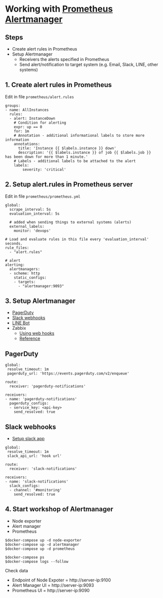 # Working with [Prometheus Alertmanager](https://grafana.com/blog/2020/02/25/step-by-step-guide-to-setting-up-prometheus-alertmanager-with-slack-pagerduty-and-gmail/)

## Steps
* Create alert rules in Prometheus
* Setup Alertmanager
  * Receivers the alerts specified in Prometheus
  * Send alert/notification to target system (e.g. Email, Slack, LINE, other systems)

## 1. Create alert rules in Prometheus
Edit in file `prometheus/alert.rules`

```
groups:
- name: AllInstances
  rules:
  - alert: InstanceDown
    # Condition for alerting
    expr: up == 0
    for: 1m
    # Annotation - additional informational labels to store more information
    annotations:
      title: 'Instance {{ $labels.instance }} down'
      description: '{{ $labels.instance }} of job {{ $labels.job }} has been down for more than 1 minute.'
    # Labels - additional labels to be attached to the alert
    labels:
        severity: 'critical'
```

## 2. Setup alert.rules in Prometheus server
Edit in file `prometheus/prometheus.yml`
```
global:
  scrape_interval: 5s
  evaluation_interval: 5s

  # added when sending things to external systems (alerts)
  external_labels:
    monitor: 'devops'

# Load and evaluate rules in this file every 'evaluation_interval' seconds.
rule_files:
  - "alert.rules"

# alert
alerting:
  alertmanagers:
  - scheme: http
    static_configs:
    - targets:
      - "alertmanager:9093"
```

## 3. Setup Alertmanager
* [PagerDuty](https://www.pagerduty.com/)
* [Slack webhooks](https://slack.com/intl/en-th/help/articles/115005265063-Incoming-webhooks-for-Slack)
* [LINE Bot](https://line.me/en/)
* Zabbix
  * [Using web hooks](https://prometheus.io/docs/alerting/latest/configuration/#webhook_config)
  * [Reference](https://devopy.io/setting-up-zabbix-alertmanager-integration/)


## PagerDuty
```
global:
 resolve_timeout: 1m
 pagerduty_url: 'https://events.pagerduty.com/v2/enqueue'

route:
  receiver: 'pagerduty-notifications'

receivers:
- name: 'pagerduty-notifications'
  pagerduty_configs:
  - service_key: <api-key>
    send_resolved: true
```

## Slack webhooks
* [Setup slack app](https://api.slack.com/apps)
```
global:
 resolve_timeout: 1m
 slack_api_url: 'hook url'

route:
  receiver: 'slack-notifications'

receivers:
- name: 'slack-notifications'
  slack_configs:
  - channel: '#monitoring'
    send_resolved: true
```

## 4. Start workshop of Alertmanager
* Node exporter
* Alert manager
* Prometheus

```
$docker-compose up -d node-exporter
$docker-compose up -d alertmanager
$docker-compose up -d prometheus

$docker-compose ps
$docker-compose logs --follow
```

Check data 
* Endpoint of Node Expoter = http://server-ip:9100
* Alert Manager UI = http://server-ip:9093
* Prometheus UI = http://server-ip:9090

